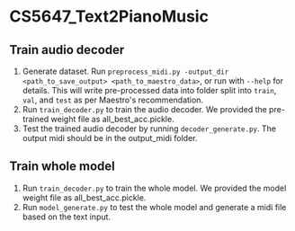 # CS5647_Text2PianoMusic
## Train audio decoder
1. Generate dataset. Run `preprocess_midi.py -output_dir <path_to_save_output> <path_to_maestro_data>`, or run with `--help` for details. This will write pre-processed data into folder split into `train`, `val`, and `test` as per Maestro's recommendation.
2. Run `train_decoder.py` to train the audio decoder. We provided the pre-trained weight file as all_best_acc.pickle.
3. Test the trained audio decoder by running `decoder_generate.py`. The output midi should be in the output_midi folder.
## Train whole model
1. Run `train_decoder.py` to train the whole model. We provided the model weight file as all_best_acc.pickle.
2. Run `model_generate.py` to test the whole model and generate a midi file based on the text input.

